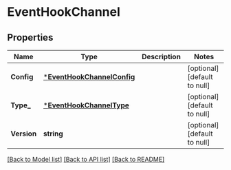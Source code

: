# EventHookChannel

## Properties
Name | Type | Description | Notes
------------ | ------------- | ------------- | -------------
**Config** | [***EventHookChannelConfig**](EventHookChannelConfig.md) |  | [optional] [default to null]
**Type_** | [***EventHookChannelType**](EventHookChannelType.md) |  | [optional] [default to null]
**Version** | **string** |  | [optional] [default to null]

[[Back to Model list]](../README.md#documentation-for-models) [[Back to API list]](../README.md#documentation-for-api-endpoints) [[Back to README]](../README.md)

